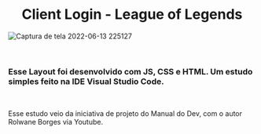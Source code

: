 <h1 align="center">  Client Login - League of Legends </h1>


![Captura de tela 2022-06-13 225127](https://user-images.githubusercontent.com/87918432/173476504-0670bb8b-8718-494b-ba52-6f7ee1dc3225.png)

<br/>

### Esse Layout foi desenvolvido com JS, CSS e HTML. Um estudo simples feito na IDE Visual Studio Code.

<br/>

Esse estudo veio da iniciativa de projeto do Manual do Dev, com o autor Rolwane Borges via Youtube. 







